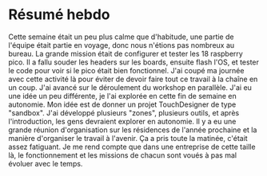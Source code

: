 # Résumé hebdo
Cette semaine était un peu plus calme que d'habitude, une partie de l'équipe était partie en voyage, donc nous n'étions pas nombreux au bureau. 
La grande mission était de configurer et tester les 18 raspberry pico. Il a fallu souder les headers sur les boards, ensuite flash l'OS, et tester le code pour voir si le pico était bien fonctionnel. 
J'ai coupé ma journée avec cette activité là pour éviter de devoir faire tout ce travail à la chaîne en un coup. J'ai avancé sur le déroulement du workshop en parallèle. J'ai eu une idée un peu différente, je l'ai explorée en cette fin de semaine en autonomie. Mon idée est de donner un projet TouchDesigner de type "sandbox". J'ai développé plusieurs "zones", plusieurs outils, et après l'introduction, les gens devraient explorer en autonomie. 
Il y a eu une grande réunion d'organisation sur les résidences de l'année prochaine et la manière d'organiser le travail à l'avenir. Ça a pris toute la matinée, c'était assez fatiguant. Je me rend compte que dans une entreprise de cette taille là, le fonctionnement et les missions de chacun sont voués à pas mal évoluer avec le temps. 